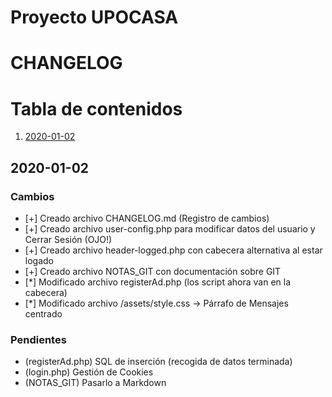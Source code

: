 # Proyecto UPOCASA

# CHANGELOG

# Tabla de contenidos
1. [2020-01-02](#2020-01-02)


## 2020-01-02

### Cambios 

* [+] Creado archivo CHANGELOG.md (Registro de cambios)
* [+] Creado archivo user-config.php para modificar datos del usuario y Cerrar Sesión (OJO!)
* [+] Creado archivo header-logged.php con cabecera alternativa al estar logado
* [+] Creado archivo NOTAS_GIT con documentación sobre GIT
* [*] Modificado archivo registerAd.php (los script ahora van en la cabecera)
* [*] Modificado archivo /assets/style.css -> Párrafo de Mensajes centrado

### Pendientes

* (registerAd.php) SQL de inserción (recogida de datos terminada)
* (login.php) Gestión de Cookies
* (NOTAS_GIT) Pasarlo a Markdown